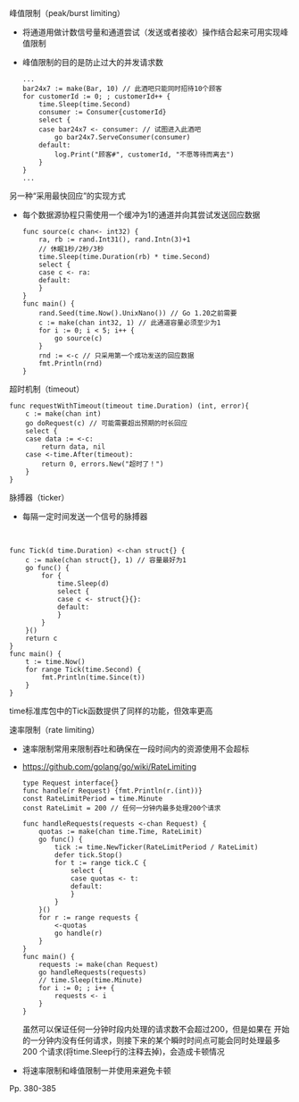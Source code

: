 峰值限制（peak/burst limiting）

-   将通道用做计数信号量和通道尝试（发送或者接收）操作结合起来可用实现峰值限制

-   峰值限制的目的是防止过大的并发请求数

    ```
    ...
    bar24x7 := make(Bar, 10) // 此酒吧只能同时招待10个顾客
    for customerId := 0; ; customerId++ {
    	time.Sleep(time.Second)
    	consumer := Consumer{customerId}
    	select {
    	case bar24x7 <- consumer: // 试图进入此酒吧
    		go bar24x7.ServeConsumer(consumer)
    	default:
    		log.Print("顾客#", customerId, "不愿等待而离去")
    	}
    }
    ...
    ```



另一种“采用最快回应”的实现方式

-   每个数据源协程只需使用一个缓冲为1的通道并向其尝试发送回应数据

    ```
    func source(c chan<- int32) {
    	ra, rb := rand.Int31(), rand.Intn(3)+1
    	// 休眠1秒/2秒/3秒
    	time.Sleep(time.Duration(rb) * time.Second)
    	select {
    	case c <- ra:
    	default:
    	}
    }
    func main() {
    	rand.Seed(time.Now().UnixNano()) // Go 1.20之前需要
    	c := make(chan int32, 1) // 此通道容量必须至少为1
    	for i := 0; i < 5; i++ {
    		go source(c)
    	}
    	rnd := <-c // 只采用第一个成功发送的回应数据
    	fmt.Println(rnd)
    }
    ```

    

超时机制（timeout）

```
func requestWithTimeout(timeout time.Duration) (int, error){
	c := make(chan int)
	go doRequest(c) // 可能需要超出预期的时长回应
	select {
	case data := <-c:
		return data, nil
	case <-time.After(timeout):
		return 0, errors.New("超时了！")
	}
}
```



脉搏器（ticker）

-   每隔一定时间发送一个信号的脉搏器

​	

```
func Tick(d time.Duration) <-chan struct{} {
	c := make(chan struct{}, 1) // 容量最好为1
	go func() {
		for {
			time.Sleep(d)
			select {
			case c <- struct{}{}:
			default:
			}
		}
	}()
	return c
}
func main() {
	t := time.Now()
	for range Tick(time.Second) {
		fmt.Println(time.Since(t))
	}
}
```

time标准库包中的Tick函数提供了同样的功能，但效率更高



速率限制（rate limiting）

-   速率限制常用来限制吞吐和确保在一段时间内的资源使用不会超标

-   https://github.com/golang/go/wiki/RateLimiting

    ```
    type Request interface{}
    func handle(r Request) {fmt.Println(r.(int))}
    const RateLimitPeriod = time.Minute
    const RateLimit = 200 // 任何一分钟内最多处理200个请求
    
    func handleRequests(requests <-chan Request) {
    	quotas := make(chan time.Time, RateLimit)
    	go func() {
    		tick := time.NewTicker(RateLimitPeriod / RateLimit)
    		defer tick.Stop()
    		for t := range tick.C {
    			select {
    			case quotas <- t:
    			default:
    			}
    		}
    	}()
    	for r := range requests {
    		<-quotas
    		go handle(r)
    	}
    }
    func main() {
    	requests := make(chan Request)
    	go handleRequests(requests)
    	// time.Sleep(time.Minute)
    	for i := 0; ; i++ {
    		requests <- i
    	}
    }
    ```

    虽然可以保证任何一分钟时段内处理的请求数不会超过200，但是如果在
    开始的一分钟内没有任何请求，则接下来的某个瞬时时间点可能会同时处理最多200
    个请求(将time.Sleep行的注释去掉)，会造成卡顿情况

-   将速率限制和峰值限制一并使用来避免卡顿



Pp. 380-385